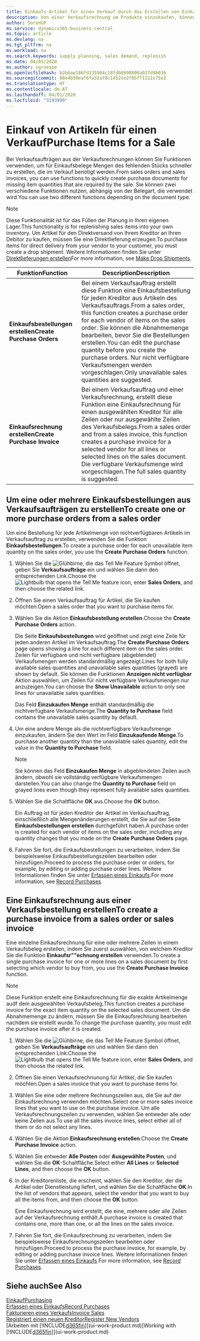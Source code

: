 ```yaml
---
title: Einkaufs-Artikel für einen Verkauf durch das Erstellen von Einkaufsrechnungen | Microsoft Docs
description: Von einer Verkaufsrechnung um Produkte einzukaufen, können Sie eine Einkaufsrechnung für einen Kreditor oder Lieferanten einen erstellen.
author: SorenGP
ms.service: dynamics365-business-central
ms.topic: article
ms.devlang: na
ms.tgt_pltfrm: na
ms.workload: na
ms.search.keywords: supply planning, sales demand, replenish
ms.date: 04/01/2020
ms.author: sgroespe
ms.openlocfilehash: b2b6ae186fd135904c18fdb0990806a937d9b036
ms.sourcegitcommit: 88e4b30eaf6fa32af0c1452ce2f85ff1111c75e2
ms.translationtype: HT
ms.contentlocale: de-AT
ms.lasthandoff: 04/01/2020
ms.locfileid: "3193999"
---
```

# <a name="purchase-items-for-a-sale"></a><span data-ttu-id="fb622-103">Einkauf von Artikeln für einen Verkauf</span><span class="sxs-lookup"><span data-stu-id="fb622-103">Purchase Items for a Sale</span></span>
<span data-ttu-id="fb622-104">Bei Verkaufsaufträgen aus der Verkaufsrechnungen können Sie Funktionen verwenden, um für Einkaufsbelege Mengen des fehlenden Stücks schneller zu erstellen, die im Verkauf benötigt werden.</span><span class="sxs-lookup"><span data-stu-id="fb622-104">From sales orders and sales invoices, you can use functions to quickly create purchase documents for missing item quantities that are required by the sale.</span></span> <span data-ttu-id="fb622-105">Sie können zwei verschiedene Funktionen nutzen, abhängig von der Belegart, die verwendet wird.</span><span class="sxs-lookup"><span data-stu-id="fb622-105">You can use two different functions depending on the document type.</span></span>

> [!Note]
> <span data-ttu-id="fb622-106">Diese Funktionalität ist für das Füllen der Planung in Ihren eigenen Lager.</span><span class="sxs-lookup"><span data-stu-id="fb622-106">This functionality is for replenishing sales items into your own inventory.</span></span> <span data-ttu-id="fb622-107">Um Artikel für den Direktversand von Ihrem Kreditor an Ihren Debitor zu kaufen, müssen Sie eine Direktlieferung erzeugen.</span><span class="sxs-lookup"><span data-stu-id="fb622-107">To purchase items for direct delivery from your vendor to your customer, you must create a drop shipment.</span></span> <span data-ttu-id="fb622-108">Weitere Informationen finden Sie unter [Direktlieferungen erstellen](sales-how-drop-shipment.md)</span><span class="sxs-lookup"><span data-stu-id="fb622-108">For more information, see [Make Drop Shipments](sales-how-drop-shipment.md).</span></span>   

|<span data-ttu-id="fb622-109">Funktion</span><span class="sxs-lookup"><span data-stu-id="fb622-109">Function</span></span>|<span data-ttu-id="fb622-110">Description</span><span class="sxs-lookup"><span data-stu-id="fb622-110">Description</span></span>|
|--------|-----------|
|<span data-ttu-id="fb622-111">**Einkaufsbestellungen erstellen**</span><span class="sxs-lookup"><span data-stu-id="fb622-111">**Create Purchase Orders**</span></span>|<span data-ttu-id="fb622-112">Bei einem Verkaufsauftrag erstellt diese Funktion eine Einkaufsbestellung für jeden Kreditor aus Artikeln des Verkaufsauftrags.</span><span class="sxs-lookup"><span data-stu-id="fb622-112">From a sales order, this function creates a purchase order for each vendor of items on the sales order.</span></span> <span data-ttu-id="fb622-113">Sie können die Abnahmemenge bearbeiten, bevor Sie die Bestellungen erstellen.</span><span class="sxs-lookup"><span data-stu-id="fb622-113">You can edit the purchase quantity before you create the purchase orders.</span></span> <span data-ttu-id="fb622-114">Nur nicht verfügbare Verkaufsmengen werden vorgeschlagen.</span><span class="sxs-lookup"><span data-stu-id="fb622-114">Only unavailable sales quantities are suggested.</span></span>
|<span data-ttu-id="fb622-115">**Einkaufsrechnung erstellen**</span><span class="sxs-lookup"><span data-stu-id="fb622-115">**Create Purchase Invoice**</span></span>|<span data-ttu-id="fb622-116">Bei einem Verkaufsauftrag und einer Verkaufsrechnung, erstellt diese Funktion eine Einkaufsrechnung für einen ausgewählten Kreditor für alle Zeilen oder nur ausgewählte Zeilen des Verkaufsbelegs.</span><span class="sxs-lookup"><span data-stu-id="fb622-116">From a sales order and from a sales invoice, this function creates a purchase invoice for a selected vendor for all lines or selected lines on the sales document.</span></span> <span data-ttu-id="fb622-117">Die verfügbare Verkaufsmenge wird vorgeschlagen.</span><span class="sxs-lookup"><span data-stu-id="fb622-117">The full sales quantity is suggested.</span></span>|

## <a name="to-create-one-or-more-purchase-orders-from-a-sales-order"></a><span data-ttu-id="fb622-118">Um eine oder mehrere Einkaufsbestellungen aus Verkaufsaufträgen zu erstellen</span><span class="sxs-lookup"><span data-stu-id="fb622-118">To create one or more purchase orders from a sales order</span></span>
<span data-ttu-id="fb622-119">Um eine Bestellung für jede Artikelmenge von nichtverfügbaren Artikeln im Verkaufsauftrag zu erstellen, verwenden Sie die Funktion **Einkaufsbestellungen**.</span><span class="sxs-lookup"><span data-stu-id="fb622-119">To create a purchase order for each unavailable item quantity on the sales order, you use the **Create Purchase Orders** function.</span></span>

1. <span data-ttu-id="fb622-120">Wählen Sie die ![Glühbirne, die das Tell Me Feature](media/ui-search/search_small.png "Tell Me-Funktion") Symbol öffnet, geben Sie **Verkaufsaufträge** ein und wählen Sie dann den entsprechenden Link.</span><span class="sxs-lookup"><span data-stu-id="fb622-120">Choose the ![Lightbulb that opens the Tell Me feature](media/ui-search/search_small.png "Tell me what you want to do") icon, enter **Sales Orders**, and then choose the related link.</span></span>
2. <span data-ttu-id="fb622-121">Öffnen Sie einen Verkaufsauftrag für Artikel, die Sie kaufen möchten.</span><span class="sxs-lookup"><span data-stu-id="fb622-121">Open a sales order that you want to purchase items for.</span></span>
3. <span data-ttu-id="fb622-122">Wählen Sie die Aktion **Einkaufsbestellung erstellen**.</span><span class="sxs-lookup"><span data-stu-id="fb622-122">Choose the **Create Purchase Orders** action.</span></span>

    <span data-ttu-id="fb622-123">Die Seite **Einkaufsbestellungen** wird geöffnet und zeigt eine Zeile für jeden anderen Artikel im Verkaufsauftrag.</span><span class="sxs-lookup"><span data-stu-id="fb622-123">The **Create Purchase Orders** page opens showing a line for each different item on the sales order.</span></span> <span data-ttu-id="fb622-124">Zeilen für verfügbare und nicht verfügbare (abgeblendet) Verkaufsmengen werden standardmäßig angezeigt.</span><span class="sxs-lookup"><span data-stu-id="fb622-124">Lines for both fully available sales quantities and unavailable sales quantities (grayed) are shown by default.</span></span> <span data-ttu-id="fb622-125">Sie können die Funktionen **Anzeigen nicht verfügbar** Aktion auswählen, um Zeilen für nicht verfügbare Verkaufsmengen nur anzuzeigen.</span><span class="sxs-lookup"><span data-stu-id="fb622-125">You can choose the **Show Unavailable** action to only see lines for unavailable sales quantities.</span></span>

    <span data-ttu-id="fb622-126">Das Feld **Einzukaufen Menge** enthält standardmäßig die nichtverfügbare Verkaufsmenge.</span><span class="sxs-lookup"><span data-stu-id="fb622-126">The **Quantity to Purchase** field contains the unavailable sales quantity by default.</span></span>
4. <span data-ttu-id="fb622-127">Um eine andere Menge als die nichtverfügbare Verkaufsmenge einzukaufen, ändern Sie den Wert im Feld **Einzukaufende Menge**.</span><span class="sxs-lookup"><span data-stu-id="fb622-127">To purchase another quantity than the unavailable sales quantity, edit the value in the **Quantity to Purchase** field.</span></span>

    > [!NOTE]  
    >   <span data-ttu-id="fb622-128">Sie können das Feld **Einzukaufen Menge** in abgeblendeten Zeilen auch ändern, obwohl sie vollständig verfügbare Verkaufsmengen darstellen.</span><span class="sxs-lookup"><span data-stu-id="fb622-128">You can also change the **Quantity to Purchase** field on grayed lines even though they represent fully available sales quantities.</span></span>
5. <span data-ttu-id="fb622-129">Wählen Sie die Schaltfläche **OK** aus.</span><span class="sxs-lookup"><span data-stu-id="fb622-129">Choose the **OK** button.</span></span>

    <span data-ttu-id="fb622-130">Ein Auftrag ist für jeden Kreditor der Artikel im Verkaufsauftrag, einschließlich alle Mengenänderungen erstellt, die Sie auf der Seite **Einkaufsbestellungen erstellen** durchgeführt haben.</span><span class="sxs-lookup"><span data-stu-id="fb622-130">A purchase order is created for each vendor of items on the sales order, including any quantity changes that you made on the **Create Purchase Orders** page.</span></span>
7. <span data-ttu-id="fb622-131">Fahren Sie fort, die Einkaufsbestellungen zu verarbeiten, indem Sie beispielsweise Einkaufsbestellungszeilen bearbeiten oder hinzufügen.</span><span class="sxs-lookup"><span data-stu-id="fb622-131">Proceed to process the purchase order or orders, for example, by editing or adding purchase order lines.</span></span> <span data-ttu-id="fb622-132">Weitere Informationen finden Sie unter [Erfassen eines Einkaufs](purchasing-how-record-purchases.md).</span><span class="sxs-lookup"><span data-stu-id="fb622-132">For more information, see [Record Purchases](purchasing-how-record-purchases.md).</span></span>


## <a name="to-create-a-purchase-invoice-from-a-sales-order-or-sales-invoice"></a><span data-ttu-id="fb622-133">Eine Einkaufsrechnung aus einer Verkaufsbestellung erstellen</span><span class="sxs-lookup"><span data-stu-id="fb622-133">To create a purchase invoice from a sales order or sales invoice</span></span>
<span data-ttu-id="fb622-134">Eine einzelne Einkaufsrechnung für eine oder mehrere Zeilen in einem Verkaufsbeleg erstellen, indem Sie zuerst auswählen, von welchem Kreditor Sie die Funktion **Einkaufsr""echnung erstellen** verwenden.</span><span class="sxs-lookup"><span data-stu-id="fb622-134">To create a single purchase invoice for one or more lines on a sales document by first selecting which vendor to buy from, you use the **Create Purchase Invoice** function.</span></span>

> [!NOTE]  
>   <span data-ttu-id="fb622-135">Diese Funktion erstellt eine Einkaufsrechnung für die exakte Artikelmenge audf dem ausgewählten Verkaufsbeleg.</span><span class="sxs-lookup"><span data-stu-id="fb622-135">This function creates a purchase invoice for the exact item quantity on the selected sales document.</span></span> <span data-ttu-id="fb622-136">Um die Abnahmemenge zu ändern, müssen Sie die Einkaufsrechnung bearbeiten nachdem sie erstellt wurde.</span><span class="sxs-lookup"><span data-stu-id="fb622-136">To change the purchase quantity, you must edit the purchase invoice after it is created.</span></span>  

1. <span data-ttu-id="fb622-137">Wählen Sie die ![Glühbirne, die das Tell Me Feature](media/ui-search/search_small.png "Tell Me-Funktion") Symbol öffnet, geben Sie **Verkaufsaufträge** ein und wählen Sie dann den entsprechenden Link.</span><span class="sxs-lookup"><span data-stu-id="fb622-137">Choose the ![Lightbulb that opens the Tell Me feature](media/ui-search/search_small.png "Tell me what you want to do") icon, enter **Sales Orders**, and then choose the related link.</span></span>
2. <span data-ttu-id="fb622-138">Öffnen Sie einen Verkaufsrechnunung für Artikel, die Sie kaufen möchten.</span><span class="sxs-lookup"><span data-stu-id="fb622-138">Open a sales invoice that you want to purchase items for.</span></span>
3. <span data-ttu-id="fb622-139">Wählen Sie eine oder mehrere Rechnungszeilen aus, die Sie auf der Einkaufsrechnung verwenden möchten.</span><span class="sxs-lookup"><span data-stu-id="fb622-139">Select one or more sales invoice lines that you want to use on the purchase invoice.</span></span> <span data-ttu-id="fb622-140">Um alle Verkaufsrechnungszeilen zu verwenden, wählen Sie entweder alle oder keine Zeilen aus.</span><span class="sxs-lookup"><span data-stu-id="fb622-140">To use all the sales invoice lines, select either all of them or do not select any lines.</span></span>
4. <span data-ttu-id="fb622-141">Wählen Sie die Aktion **Einkaufsrechnung erstellen**.</span><span class="sxs-lookup"><span data-stu-id="fb622-141">Choose the **Create Purchase Invoice** action.</span></span>
5. <span data-ttu-id="fb622-142">Wählen Sie entweder **Alle Posten** oder **Ausgewählte Posten**, und wählen Sie die **OK**-Schaltfläche.</span><span class="sxs-lookup"><span data-stu-id="fb622-142">Select either **All Lines** or **Selected Lines**, and then choose the **OK** button.</span></span>  
6. <span data-ttu-id="fb622-143">In der Kreditorenliste, die erscheint, wählen Sie den Kreditor, der die Artikel oder Dienstleistung liefert, und wählen Sie die Schaltfläche **OK**.</span><span class="sxs-lookup"><span data-stu-id="fb622-143">In the list of vendors that appears, select the vendor that you want to buy all the items from, and then choose the **OK** button.</span></span>

    <span data-ttu-id="fb622-144">Eine Einkaufsrechnung wird erstellt, die eine, mehrere oder alle Zeilen auf der Verkaufsrechnung enthält.</span><span class="sxs-lookup"><span data-stu-id="fb622-144">A purchase invoice is created that contains one, more than one, or all the lines on the sales invoice.</span></span>
7. <span data-ttu-id="fb622-145">Fahren Sie fort, die Einkaufsrechnung zu verarbeiten, indem Sie beispielsweise Einkaufsrechnungszeilen bearbeiten oder hinzufügen.</span><span class="sxs-lookup"><span data-stu-id="fb622-145">Proceed to process the purchase invoice, for example, by editing or adding purchase invoice lines.</span></span> <span data-ttu-id="fb622-146">Weitere Informationen finden Sie unter [Erfassen eines Einkaufs](purchasing-how-record-purchases.md).</span><span class="sxs-lookup"><span data-stu-id="fb622-146">For more information, see [Record Purchases](purchasing-how-record-purchases.md).</span></span>

## <a name="see-also"></a><span data-ttu-id="fb622-147">Siehe auch</span><span class="sxs-lookup"><span data-stu-id="fb622-147">See Also</span></span>
[<span data-ttu-id="fb622-148">Einkauf</span><span class="sxs-lookup"><span data-stu-id="fb622-148">Purchasing</span></span>](purchasing-manage-purchasing.md)  
[<span data-ttu-id="fb622-149">Erfassen eines Einkaufs</span><span class="sxs-lookup"><span data-stu-id="fb622-149">Record Purchases</span></span>](purchasing-how-record-purchases.md)  
[<span data-ttu-id="fb622-150">Fakturieren eines Verkaufs</span><span class="sxs-lookup"><span data-stu-id="fb622-150">Invoice Sales</span></span>](sales-how-invoice-sales.md)  
[<span data-ttu-id="fb622-151">Registriert einen neuen Kreditor</span><span class="sxs-lookup"><span data-stu-id="fb622-151">Register New Vendors</span></span>](purchasing-how-register-new-vendors.md)  
<span data-ttu-id="fb622-152">[Arbeiten mit [!INCLUDE[d365fin](includes/d365fin_md.md)]](ui-work-product.md)</span><span class="sxs-lookup"><span data-stu-id="fb622-152">[Working with [!INCLUDE[d365fin](includes/d365fin_md.md)]](ui-work-product.md)</span></span>
